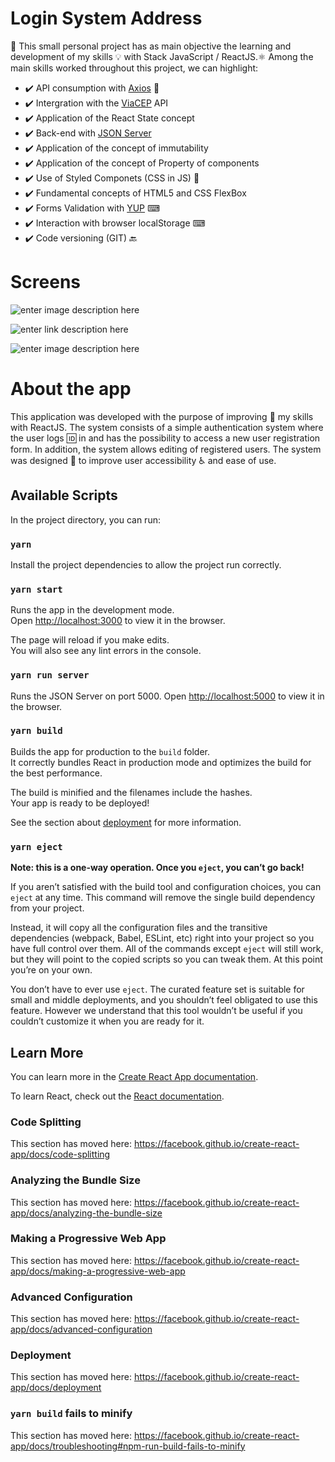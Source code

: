 
# Login System Address

🚀 This small personal project has as main objective the learning and development of my skills 💡 with Stack JavaScript / ReactJS.⚛️
Among the main skills worked throughout this project, we can highlight:

 - ✔️ API consumption with [Axios](https://github.com/axios/axios) 🔗
 - ✔️ Intergration with the [ViaCEP](https://viacep.com.br/) API
 - ✔️ Application of the React State concept 
 - ✔️ Back-end with [JSON Server](https://github.com/typicode/json-server)
 - ✔️ Application of the concept of immutability 
 - ✔️ Application of the concept of Property of components 
 - ✔️ Use of Styled Componets (CSS in JS) 💅  
 - ✔️ Fundamental concepts of HTML5 and CSS FlexBox 
 - ✔️ Forms Validation with [YUP](https://github.com/jquense/yup)  ⌨ 
 - ✔️ Interaction with browser localStorage ⌨ 
 - ✔️ Code versioning (GIT) 🔙

# Screens

![enter image description here](https://imagensbrasil.org/images/2020/06/20/Tela-Login.png)



![enter link description here](https://imagensbrasil.org/images/2020/06/20/Tela-Cadastro.png)

![enter image description here](https://imagensbrasil.org/images/2020/06/20/Tela-Cadastro.png)

# About the app

This application was developed with the purpose of improving 💯 my skills with ReactJS. The system consists of a simple authentication system where the user logs 🆔 in and has the possibility to access a new user registration form.
In addition, the system allows editing of registered users.
The system was designed 💬 to improve user accessibility ♿ and ease of use. 

## Available Scripts

In the project directory, you can run:

### `yarn`

Install the project dependencies to allow the project run correctly.

### `yarn start`

Runs the app in the development mode.<br />
Open [http://localhost:3000](http://localhost:3000) to view it in the browser.

The page will reload if you make edits.<br />
You will also see any lint errors in the console.
### `yarn run server`

Runs the JSON Server on port 5000.
Open [http://localhost:5000](http://localhost:3000/) to view it in the browser.


### `yarn build`

Builds the app for production to the `build` folder.<br />
It correctly bundles React in production mode and optimizes the build for the best performance.

The build is minified and the filenames include the hashes.<br />
Your app is ready to be deployed!

See the section about [deployment](https://facebook.github.io/create-react-app/docs/deployment) for more information.

### `yarn eject`

**Note: this is a one-way operation. Once you `eject`, you can’t go back!**

If you aren’t satisfied with the build tool and configuration choices, you can `eject` at any time. This command will remove the single build dependency from your project.

Instead, it will copy all the configuration files and the transitive dependencies (webpack, Babel, ESLint, etc) right into your project so you have full control over them. All of the commands except `eject` will still work, but they will point to the copied scripts so you can tweak them. At this point you’re on your own.

You don’t have to ever use `eject`. The curated feature set is suitable for small and middle deployments, and you shouldn’t feel obligated to use this feature. However we understand that this tool wouldn’t be useful if you couldn’t customize it when you are ready for it.

## Learn More

You can learn more in the [Create React App documentation](https://facebook.github.io/create-react-app/docs/getting-started).

To learn React, check out the [React documentation](https://reactjs.org/).

### Code Splitting

This section has moved here: https://facebook.github.io/create-react-app/docs/code-splitting

### Analyzing the Bundle Size

This section has moved here: https://facebook.github.io/create-react-app/docs/analyzing-the-bundle-size

### Making a Progressive Web App

This section has moved here: https://facebook.github.io/create-react-app/docs/making-a-progressive-web-app

### Advanced Configuration

This section has moved here: https://facebook.github.io/create-react-app/docs/advanced-configuration

### Deployment

This section has moved here: https://facebook.github.io/create-react-app/docs/deployment

### `yarn build` fails to minify

This section has moved here: https://facebook.github.io/create-react-app/docs/troubleshooting#npm-run-build-fails-to-minify
